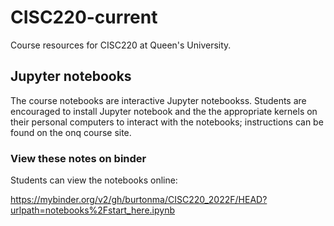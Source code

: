 # CISC220-current
Course resources for CISC220 at Queen's University.

## Jupyter notebooks

The course notebooks are interactive Jupyter notebookss. Students are encouraged to install Jupyter notebook and the the appropriate kernels on their personal computers to interact with the notebooks; instructions can be found on the onq course site.

### View these notes on binder

Students can view the notebooks online:

https://mybinder.org/v2/gh/burtonma/CISC220_2022F/HEAD?urlpath=notebooks%2Fstart_here.ipynb

